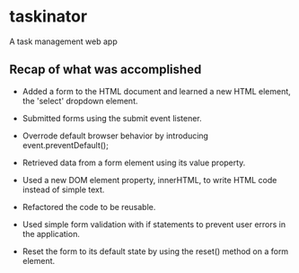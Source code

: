 # taskinator
A task management web app

## Recap of what was accomplished

* Added a form to the HTML document and learned a new HTML element, the 'select' dropdown element.

* Submitted forms using the submit event listener.

* Overrode default browser behavior by introducing event.preventDefault();

* Retrieved data from a form element using its value property.

* Used a new DOM element property, innerHTML, to write HTML code instead of simple text.

* Refactored the code to be reusable.

* Used simple form validation with if statements to prevent user errors in the application.

* Reset the form to its default state by using the reset() method on a form element.